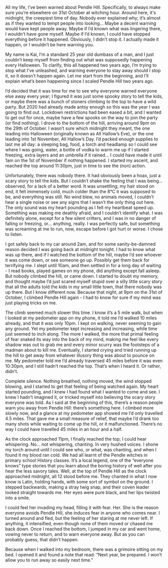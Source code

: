 All my life, I’ve been warned about Pendle Hill. Specifically, to always make sure you’re elsewhere on 31st October at witching hour. Around here, it's midnight, the creepiest time of day. Nobody ever explained why; it’s almost as if they wanted to tempt people into looking… Maybe a decent warning would have kept people away. Maybe if I’d known what was lingering there, I wouldn’t have gone myself. Maybe if I’d known, I could have stopped everything before it happened. Obviously, I didn’t stop it. I actually made it happen, or I wouldn’t be here warning you. 

My name is Kai, I’m a standard 25 year old dumbass of a man, and I just couldn’t keep myself from finding out what was supposedly happening every Halloween. To clarify, this all happened two years ago, I’m trying to stop what I’ve unleashed, and warning everyone to stay away should I stop it, so it doesn’t happen again. Let me start from the beginning, and I’ll explain what’s been happening since I scaled Pendle Hill two years ago. 

I’d decided that it was time for me to see why everyone warned everyone else away every year; I figured it was just some spooky story to tell the kids, or maybe there was a bunch of stoners climbing to the top to have a wild party. But 2020 had already made antsy enough so this was the year I was going to find out. Lockdown restrictions had been eased a bit, and I wanted to get out for once, maybe have a few spooks on the way to join the party (or find nothing). I drove to the bottom of the hill, arriving around 9pm on the 29th of October. I wasn’t sure which midnight they meant, the one leading into Halloween (originally known as All Hallow’s Eve), or the one leading into 1st November, All Hallow’s Day. I’d packed enough supplies to last me all day: a sleeping bag, food, a torch and headlamp so I could see where I was going, water, a bottle of vodka to warm me up if I started freezing, extra layers and an umbrella if it rained… I could have made it until 1am on the 1st of November if nothing happened. I started my ascent, and reached the top around 11:30pm, just in time to see the (non) action. 

Unfortunately, there was nobody there. It had obviously been a hoax, just a scary story to tell the kids. But I couldn’t shake the feeling that I was being… observed, for a lack of a better word. It was unsettling; my hair stood on end, it felt immensely cold, much colder than the 8℃ it was supposed to be, and everything was still. No wind blew, no animals moved, I couldn’t hear a single noise or see any signs that I wasn’t the only thing out here. The only sound was my heart pounding as I felt my heartbeat speed up. Something was making me deathly afraid, and I couldn’t identify what. I was definitely alone, except for a few silent critters, and I was in no danger of falling or freezing, or… anything, really. I was perfectly safe, but something was screaming at me to run, now, escape before I got hurt or worse. I chose to listen. 

I got safely back to my car around 2am, and for some sanity-be-damned reason decided I was going back at midnight tonight. I had to know what was up there, and if I watched the bottom of the hill, maybe I’d see whoever it was come down, or see someone go up. Possibly get them back for terrifying me. I slept until 10am, and then settled in for a long day of waiting - I read books, played games on my phone, did anything except fall asleep. But nobody climbed the hill, or came down. I started to doubt my memory, and thought maybe I’d just scared myself stupid over a silly little scary story that all the adults told the kids in my small little town, that there nobody was up there. But I know different now. Because that night, at 9pm on the 31st of October, I climbed Pendle Hill again - I had to know for sure if my mind was just playing tricks on me. 

The climb seemed much slower this time. I know it’s a 5 mile walk, but when I looked at my pedometer app on my phone, it told me I’d walked 10 miles already, and that it was only 10pm. I kept on walking, never seeming to gain any ground. Yet my pedometer kept increasing and increasing, while time just seemed to inch along. The more I walked, the more that primal feeling of fear snaked its way into the back of my mind, making me feel like every shadow was out to grab me and every minor scurry was the footsteps of a madman about to kill me. Eventually, I started crying and tried running up the hill to get away from whatever illusory thing was about to pounce on me. My pedometer told me I’d already traversed 45 miles before it was even 10:30pm, and I still hadn’t reached the top. That’s when I heard it. Or rather, didn’t. 

Complete silence. Nothing breathed, nothing moved, the wind stopped blowing, and I started to get that feeling of being watched again. My heart started pounding, and I knew I had found what I wanted to come and see. I knew I hadn’t imagined it, or tricked myself into believing the scary story everyone was told. As I said at the beginning of this, there’s a reason people warn you away from Pendle Hill: there’s something here. I climbed more slowly now, and a glance at my pedometer app showed me I’d only travelled 4.5 miles. That gave me a small measure of relief, that maybe I’d drank too many shots while waiting to come up the hill, or it malfunctioned. There’s no way I could have travelled 45 miles in an hour and a half. 

As the clock approached 11pm, I finally reached the top; I could hear whispering. No… not whispering, chanting. In very hushed voices. I shone my torch around until I could see who, or what, was chanting, and when I found it my blood ran cold. We had all learnt of the Pendle witches in primary school History classes. It’s a local legend, one of the “everyone knows” type stories that you learn about the boring history of well after you hear the less savory tales. Well, at the top of Pendle Hill as the clock approached midnight, all 12 stood before me. They chanted in what I now know is Latin, holding hands, with some sort of symbol on the ground. I stepped backwards, making a stray twig snap, and their coven leader looked straight towards me. Her eyes were pure black, and her lips twisted into a smile. 

I could feel her invading my head, filling it with fear. Her. She is the reason everyone avoids Pendle Hill, she induces fear in anyone who comes near. I turned around and fled, but the feeling of her staring at me never left. If anything, it intensified, even though none of them moved or chased me back down. Once I reached the bottom, I jumped in my car and went home, vowing never to return, and to warn everyone away. But as you can probably guess, that didn’t happen. 

Because when I walked into my bedroom, there was a grimoire sitting on my bed. I opened it and found a note that read: “Next year, be prepared. I won’t allow you to run away so easily next time.”